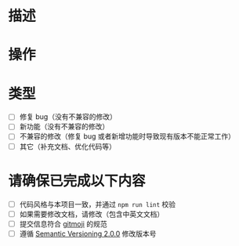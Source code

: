<!-- 本页注释可任意删除 -->

# 描述
<!-- 描述一下做了什么，比如修复了 xxx，添加了 xxx -->

# 操作
<!-- 比如关闭 issue：close #1 或 fix #11 等 -->

# 类型
<!-- 请选择以下一种 -->

- [ ] 修复 bug（没有不兼容的修改）
- [ ] 新功能（没有不兼容的修改）
- [ ] 不兼容的修改（修复 bug 或者新增功能时导致现有版本不能正常工作）
- [ ] 其它（补充文档、优化代码等）

# 请确保已完成以下内容

- [ ] 代码风格与本项目一致，并通过 `npm run lint` 校验
- [ ] 如果需要修改文档，请修改（包含中英文文档）
- [ ] 提交信息符合 [gitmoji](https://github.com/carloscuesta/gitmoji) 的规范
- [ ] 遵循 [Semantic Versioning 2.0.0](https://semver.org) 修改版本号
